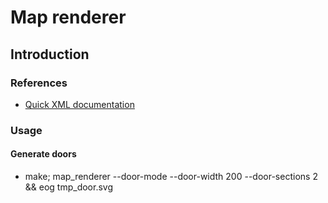 # Map renderer

## Introduction

### References

* [Quick XML documentation](https://docs.rs/quick-xml/latest/quick_xml/#modules)

### Usage

#### Generate doors

* make; map_renderer --door-mode --door-width 200 --door-sections 2 && eog tmp_door.svg
